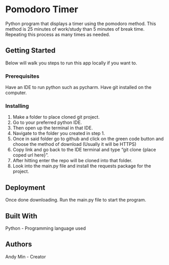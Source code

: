 # <h1>Pomodoro Timer</h1>
<p>Python program that displays a timer using the pomodoro method. This method is 25 minutes of work/study than 5 minutes of break time. Repeating this process as many times as needed.</p>
<h2>Getting Started</h2>
<p>Below will walk you steps to run this app locally if you want to.</p>
<h3>Prerequisites</h3>
<p>Have an IDE to run python such as pycharm. Have git installed on the computer. </p>

<h3>Installing</h3>
<ol>
    <li>Make a folder to place cloned git project.</li>
    <li>Go to your preferred python IDE.</li>
    <li>Then open up the terminal in that IDE.</li>
    <li>Navigate to the folder you created in step 1.</li>
    <li>Once in said folder go to github and click on the green code button and choose the method of download (Usually it will be HTTPS)</li>
    <li>Copy link and go back to the IDE terminal and type “git clone {place coped url here}”. </li>
    <li>After hitting enter the repo will be cloned into that folder.</li>
    <li>Look into the main.py file and install the requests package for the project.</li>
</ol>
<h2>Deployment</h2>
<p>Once done downloading. Run the main.py file to start the program.</p>
<h2>Built With</h2>
Python - Programming language used
<h2>Authors</h2>
Andy Min - Creator

